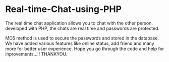 # Real-time-Chat-using-PHP

The real time chat application allows you to chat with the other person, developed with PHP, the chats are real time and passwords are protected.

MD5 method is used to secure the passwords and stored in the database.
We have added various features like online status, add friend and many more for better user experience.
Hope you go through the code and help for inprovements...!!
THANKYOU.
